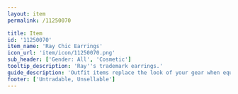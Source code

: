 ```yaml
---
layout: item
permalink: /11250070

title: Item
id: '11250070'
item_name: 'Ray Chic Earrings'
icon_url: 'item/icon/11250070.png'
sub_header: ['Gender: All', 'Cosmetic']
tooltip_description: 'Ray''s trademark earrings.'
guide_description: 'Outfit items replace the look of your gear when equipped.'
footer: ['Untradable, Unsellable']
---
```

